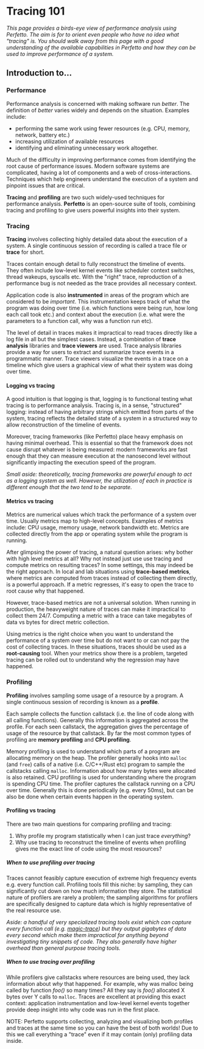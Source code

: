 # Tracing 101
*This page provides a birds-eye view of performance analysis using Perfetto.
The aim is for to orient even people who have no idea what "tracing" is. You
should walk away from this page with a good understanding of the available
capabilities in Perfetto and how they can be used to improve performance of a
system.*

## Introduction to...
### Performance
Performance analysis is concerned with making software run *better*.
The definition of *better* varies widely and depends on the situation.
Examples include:
* performing the same work using fewer resources (e.g. CPU, memory,
  network, battery etc.)
* increasing utilization of available resources
* identifying and eliminating unnecessary work altogether.

Much of the difficulty in improving performance comes from
identifying the root cause of performance issues. Modern software systems are
complicated, having a lot of components and a web of cross-interactions.
Techniques which help engineers understand the execution of a system
and pinpoint issues that are critical.

**Tracing** and **profiling** are two such widely-used techniques for
performance analysis. **Perfetto** is an open-source suite of tools, combining
tracing and profiling to give users powerful insights into their system.

### Tracing
**Tracing** involves collecting highly detailed data about the execution
of a system. A single continuous session of recording is called a trace file
or **trace** for short.

Traces contain enough detail to fully reconstruct the timeline of events.
They often include low-level kernel events like scheduler context switches,
thread wakeups, syscalls etc. With the "right" trace, reproduction of a
performance bug is not needed as the trace provides all necessary context.

Application code is also **instrumented** in areas of the program which are
considered to be *important*. This instrumentation keeps track of what the
program was doing over time (i.e. which functions were being run, how long each
call took etc.) and context about the execution (i.e. what were the parameters
to a function call, why was a function run etc).

The level of detail in traces makes it impractical to read traces directly
like a log file in all but the simplest cases. Instead, a combination of
**trace analysis** libraries and **trace viewers** are used. Trace analysis
libraries provide a way for users to extract and summarize trace events in
a programmatic manner. Trace viewers visualize the events in a trace on a
timeline which give users a graphical view of what their system was doing
over time.

#### Logging vs tracing
A good intuition is that logging is that, logging is to functional testing what
tracing is to performance analysis. Tracing is, in a sense, "structured"
logging: instead of having arbitrary strings which emitted from parts of the
system, tracing reflects the detailed state of a
system in a structured way to allow reconstruction of the timeline
of events.

Moreover, tracing frameworks (like Perfetto) place heavy emphasis
on having minimal overhead. This is essential so that the framework
does not cause disrupt whatever is being measured: modern frameworks
are fast enough that they can measure execution at the nanosecond level
without significantly impacting the execution speed of the program.

*Small aside: theoretically, tracing frameworks are powerful enough to act as
a logging system as well. However, the utilization of each in practice is
different enough that the two tend to be separate.*

#### Metrics vs tracing
Metrics are numerical values which track the performance of a system over time.
Usually metrics map to high-level concepts. Examples of metrics include: CPU
usage, memory usage, network bandwidth etc. Metrics are collected directly from
the app or operating system while the program is running.

After glimpsing the power of tracing, a natural question arises: why bother
with high level metrics at all? Why not instead just use use tracing and
compute metrics on resulting traces? In some settings, this may indeed be the
right approach. In local and lab situations using **trace-based metrics**,
where metrics are computed from traces instead of collecting them directly,
is a powerful approach. If a metric regresses, it's easy to open the trace
to root cause why that happened.

However, trace-based metrics are not a universal solution. When running in
production, the heavyweight nature of traces can make it impractical to collect
them 24/7. Computing a metric with a trace can take megabytes of data vs bytes
for direct metric collection.

Using metrics is the right choice when you want to understand the performance
of a system over time but do not want to or can not pay the cost of collecting
traces. In these situations, traces should be used as a **root-causing** tool.
When your metrics show there is a problem, targeted tracing can be rolled out
to understand why the regression may have happened.

### Profiling
**Profiling** involves sampling some usage of a resource by
a program. A single continuous session of recording is known as a **profile**.

Each sample collects the function callstack (i.e. the line of code along with
all calling functions). Generally this information is aggregated across the
profile. For each seen callstack, the aggregation gives the percentage of usage
of the resource by that callstack. By far the most common types of profiling are
**memory profiling** and **CPU profiling**.

Memory profiling is used to understand which parts of a program are allocating
memory on the heap. The profiler generally hooks into `malloc` (and `free`)
calls of a native (i.e. C/C++/Rust etc) program to sample the callstacks
calling `malloc`. Information about how many bytes were allocated is also
retained. CPU profiling is used for understanding where the program is
spending CPU time. The profiler captures the callstack running on a CPU
over time. Generally this is done periodically (e.g. every 50ms), but can be
also be done when certain events happen in the operating system.

#### Profiling vs tracing
There are two main questions for comparing profiling and tracing:
1. Why profile my program statistically when I can just trace *everything*?
2. Why use tracing to reconstruct the timeline of events when profiling gives me
   the exact line of code using the most resources?

##### When to use profiling over tracing
Traces cannot feasibly capture execution of extreme high frequency
events e.g. every function call.  Profiling tools fill this niche: by
sampling, they can significantly cut down on how much information they store.
The statistical nature of profilers are rarely a problem; the sampling
algorithms for profilers are specifically designed to capture data which is
highly representative of the real resource use.

*Aside: a handful of very specialized tracing tools exist which
can capture every function call (e.g.
[magic-trace](https://github.com/janestreet/magic-trace)) but they output
*gigabytes* of data every second which make them impractical for anything
beyond investigating tiny snippets of code. They also generally have higher
overhead than general purpose tracing tools.*

##### When to use tracing over profiling
While profilers give callstacks where resources are being used, they lack
information about *why* that happened. For example, why was malloc being called
by function *foo()* so many times? All they say is *foo()* allocated X bytes
over Y calls to `malloc`. Traces are excellent at providing this exact context:
application instrumentation and low-level kernel events together provide
deep insight into why code was run in the first place.

NOTE: Perfetto supports collecting, analyzing and visualizing both profiles
and traces at the same time so you can have the best of both worlds! Due to this
we call everything a "trace" even if it may contain (only) profiling data
inside.
